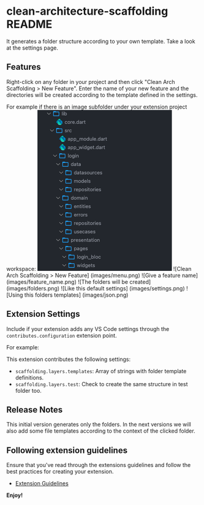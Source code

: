# clean-architecture-scaffolding README

It generates a folder structure according to your own template.
Take a look at the settings page.

## Features

Right-click on any folder in your project and then click "Clean Arch Scaffolding > New Feature".
Enter the name of your new feature and the directories will be created according to the template defined in the settings.

For example if there is an image subfolder under your extension project workspace:
![](images/folders.png)
![Clean Arch Scaffolding > New Feature] (images/menu.png)
![Give a feature name] (images/feature_name.png)
![The folders will be created] (images/folders.png)
![Like this default settings] (images/settings.png)
![Using this folders templates] (images/json.png)

## Extension Settings

Include if your extension adds any VS Code settings through the `contributes.configuration` extension point.

For example:

This extension contributes the following settings:

* `scaffolding.layers.templates`: Array of strings with folder template definitions.
* `scaffolding.layers.test`: Check to create the same structure in test folder too.

## Release Notes

This initial version generates only the folders.
In the next versions we will also add some file templates according to the context of the clicked folder.

## Following extension guidelines

Ensure that you've read through the extensions guidelines and follow the best practices for creating your extension.

* [Extension Guidelines](https://code.visualstudio.com/api/references/extension-guidelines)

**Enjoy!**
